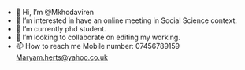 - 👋 Hi, I’m @Mkhodaviren
- 👀 I’m interested in have an online meeting in Social Science context.
- 🌱 I’m currently phd student. 
- 💞️ I’m looking to collaborate on editing my working.
- 📫 How to reach me
Mobile number: 07456789159
Maryam.herts@yahoo.co.uk

<!---
Mkhodaviren/Mkhodaviren is a ✨ special ✨ repository because its `README.md` (this file) appears on your GitHub profile.
You can click the Preview link to take a look at your changes.
--->
